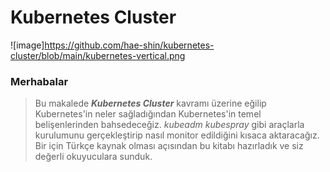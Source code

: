 # Kubernetes Cluster

![image]https://github.com/hae-shin/kubernetes-cluster/blob/main/kubernetes-vertical.png

### Merhabalar

> Bu makalede ***Kubernetes Cluster*** kavramı üzerine eğilip Kubernetes'in neler sağladığından Kubernetes'in temel belişenlerinden bahsedeceğiz. *kubeadm* *kubespray* gibi araçlarla kurulumunu gerçekleştirip nasıl monitor edildiğini kısaca aktaracağız. Bir  için Türkçe kaynak olması açısından bu kitabı hazırladık ve siz değerli okuyuculara sunduk.

